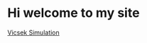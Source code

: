 
# Hi welcome to my site


<a href="https://fuxixing.github.io/project/interactive_vicsek.html">Vicsek Simulation</a>
